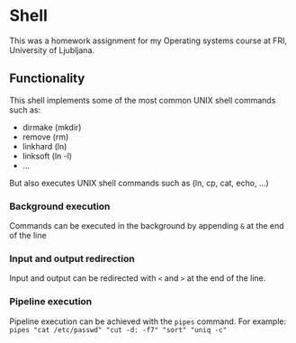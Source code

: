 # Shell
This was a homework assignment for my Operating systems course at FRI, University of Ljubljana.

## Functionality
This shell implements some of the most common UNIX shell commands such as:
* dirmake (mkdir)
* remove (rm)
* linkhard (ln)
* linksoft (ln -l)
* ...

But also executes UNIX shell commands such as (ln, cp, cat, echo, ...)

### Background execution
Commands can be executed in the background by appending `&` at the end of the line

### Input and output redirection
Input and output can be redirected with `<` and `>` at the end of the line.

### Pipeline execution
Pipeline execution can be achieved with the `pipes` command.
For example: `pipes "cat /etc/passwd" "cut -d: -f7" "sort" "uniq -c"`
